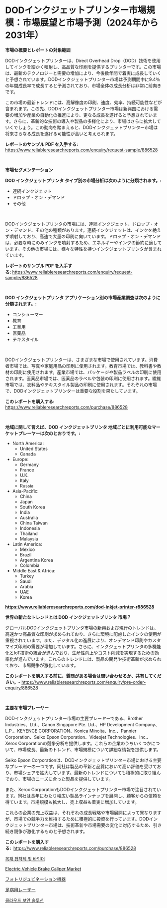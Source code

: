<p><h1>DODインクジェットプリンター市場規模：市場展望と市場予測（2024年から2031年）</h1></p><p><strong>市場の概要とレポートの対象範囲</strong></p>
<p><p>DODインクジェットプリンターは、Direct Overhead Drop（DOD）技術を使用してインクを細かく噴射し、高品質な印刷を提供するプリンターです。この市場は、最新のテクノロジーと需要の増加により、今後数年間で着実に成長していくと予想されています。DODインクジェットプリンター市場は予測期間中に9.4％の年間成長率で成長すると予測されており、市場全体の成長分析は非常に前向きです。</p><p>この市場の最新トレンドには、高解像度の印刷、速度、効率、持続可能性などが含まれます。この先、DODインクジェットプリンター市場は新興国における需要の増加や産業の自動化の推進により、更なる成長を遂げると予想されています。さらに、革新的な技術の導入や製品の多様化により、市場はさらに拡大していくでしょう。この動向を踏まえると、DODインクジェットプリンター市場は将来さらなる成長を遂げる可能性が高いと考えられます。</p></p>
<p><strong>レポートのサンプル PDF を入手する:</strong> <a href="https://www.reliableresearchreports.com/enquiry/request-sample/886528">https://www.reliableresearchreports.com/enquiry/request-sample/886528</a></p>
<p>&nbsp;</p>
<p><strong>市場セグメンテーション</strong></p>
<p><strong>DOD インクジェットプリンタ タイプ別の市場分析は次のように分類されます。:</strong></p>
<p><ul><li>連続インクジェット</li><li>ドロップ・オン・デマンド</li><li>その他</li></ul></p>
<p>&nbsp;</p>
<p><p>DODインクジェットプリンタの市場には、連続インクジェット、ドロップ・オン・デマンド、その他の種類があります。連続インクジェットは、インクを絶えず噴射しており、高速で大量の印刷に向いています。ドロップ・オン・デマンドは、必要な時にのみインクを噴射するため、エネルギーやインクの節約に適しています。その他の市場には、様々な特性を持つインクジェットプリンタが含まれています。</p></p>
<p><strong>レポートのサンプル PDF を入手する:</strong>&nbsp;<a href="https://www.reliableresearchreports.com/enquiry/request-sample/886528">https://www.reliableresearchreports.com/enquiry/request-sample/886528</a></p>
<p>&nbsp;</p>
<p><strong> DOD インクジェットプリンタ アプリケーション別の市場産業調査は次のように分類されます。:</strong></p>
<p><ul><li>コンシューマー</li><li>教育</li><li>工業用</li><li>医薬品</li><li>テキスタイル</li></ul></p>
<p>&nbsp;</p>
<p><p>DODインクジェットプリンターは、さまざまな市場で使用されています。消費者市場では、写真や家庭用品の印刷に使用されます。教育市場では、教科書や教材の印刷に使用されます。産業市場では、パッケージや製品ラベルの印刷に使用されます。医薬品市場では、医薬品のラベルや包装の印刷に使用されます。繊維市場では、衣料品やテキスタイル製品の印刷に使用されます。それぞれの市場で、DODインクジェットプリンターは重要な役割を果たしています。</p></p>
<p><strong>このレポートを購入する:</strong>&nbsp; <a href="https://www.reliableresearchreports.com/purchase/886528">https://www.reliableresearchreports.com/purchase/886528</a></p>
<p>&nbsp;</p>
<p><strong>地域に関して言えば、DOD インクジェットプリンタ 地域ごとに利用可能なマーケットプレーヤーは次のとおりです。:</strong></p>
<p><ul>
    <li>
        North America:
        <ul>
            <li>United States</li>
            <li>Canada</li>
        </ul>
    </li>
    <li>
        Europe:
        <ul>
            <li>Germany</li>
            <li>France</li>
            <li>U.K.</li>
            <li>Italy</li>
            <li>Russia</li>
        </ul>
    </li>
    <li>
        Asia-Pacific:
        <ul>
            <li>China</li>
            <li>Japan</li>
            <li>South Korea</li>
            <li>India</li>
            <li>Australia</li>
            <li>China Taiwan</li>
            <li>Indonesia</li>
            <li>Thailand</li>
            <li>Malaysia</li>
        </ul>
    </li>
    <li>
        Latin America:
        <ul>
            <li>Mexico</li>
            <li>Brazil</li>
            <li>Argentina Korea</li>
            <li>Colombia</li>
        </ul>
    </li>
    <li>
        Middle East & Africa:
        <ul>
            <li>Turkey</li>
            <li>Saudi</li>
            <li>Arabia</li>
            <li>UAE</li>
            <li>Korea</li>
        </ul>
    </li>
    </ul></p>
<p><strong><a href="https://www.reliableresearchreports.com/dod-inkjet-printer-r886528">https://www.reliableresearchreports.com/dod-inkjet-printer-r886528</a></strong>&nbsp;</p>
<p><strong>世界の新たなトレンドとは DOD インクジェットプリンタ 市場？</strong></p>
<p><p>グローバルDODインクジェットプリンタ市場の新興および現行のトレンドは、高速かつ高品質な印刷が求められており、さらに環境に配慮したインクの使用が重視されています。また、デジタル化の進展により、オンデマンド印刷やカスタマイズ印刷の需要が増加しています。さらに、インクジェットプリンタの多機能化とIoT技術の統合が進んでおり、生産性向上やコスト削減を実現するための効率化が進んでいます。これらのトレンドには、製品の開発や技術革新が求められており、市場競争が激化しています。</p></p>
<p><strong>このレポートを購入する前に、質問がある場合は問い合わせるか、共有してください。</strong>- <a href="https://www.reliableresearchreports.com/enquiry/pre-order-enquiry/886528">https://www.reliableresearchreports.com/enquiry/pre-order-enquiry/886528</a></p>
<p>&nbsp;</p>
<p><strong>主要な市場プレーヤー</strong></p>
<p><p>DODインクジェットプリンター市場の主要プレーヤーである、Brother Industries、Ltd.、Canon Singapore Pte. Ltd.、HP Development Company、L.P.、KEYENCE CORPORATION、Konica Minolta、Inc.、Pannier Corporation、Seiko Epson Corporation、Videojet Technologies、Inc.、Xerox Corporationの競争分析を提供します。これらの企業のうちいくつかについて、市場成長、最新のトレンド、市場規模について詳細な情報を提供します。</p><p>Seiko Epson Corporationは、DODインクジェットプリンター市場における主要なプレーヤーの一つです。同社は製品の革新と品質において高い評価を受けており、市場シェアを拡大しています。最新のトレンドについても積極的に取り組んでおり、市場のニーズに合った製品を提供しています。</p><p>また、Xerox CorporationもDODインクジェットプリンター市場で注目されています。同社は長年にわたり幅広い製品ラインナップを展開し、顧客からの信頼を得ています。市場規模も拡大し、売上収益も着実に増加しています。</p><p>これらの企業の売上収益は、それぞれの成長戦略や市場展開によって異なりますが、市場での競争力を維持するために積極的に投資を行っています。DODインクジェットプリンター市場は、技術革新や市場需要の変化に対応するため、引き続き競争が激化するものと予想されます。</p></p>
<p><strong>このレポートを購入する:</strong>&nbsp;&nbsp;<a href="https://www.reliableresearchreports.com/purchase/886528">https://www.reliableresearchreports.com/purchase/886528</a></p>
<p><p><a href="https://medium.com/@cheddar67856/%EB%AA%A9%EC%9E%AC-%EC%A0%91%EC%B0%A9%EC%A0%9C-%EB%B0%8F-%EB%B0%94%EC%9D%B8%EB%8D%94-%EC%8B%9C%EC%9E%A5-%EC%A0%84%EB%A7%9D-%EC%82%B0%EC%97%85-%EA%B0%9C%EC%9A%94-%EB%B0%8F-%EC%98%88%EC%B8%A1-2024%EB%85%84%EB%B6%80%ED%84%B0-2031%EB%85%84-29225a724685">목재 접착제 및 바인더</a></p><p><a href="https://www.linkedin.com/pulse/electric-vehicle-brake-caliper-market-research-report-key-successful-bzrxe?trackingId=NdedZcnXIN6zOliyia8a8Q%3D%3D">Electric Vehicle Brake Caliper Market</a></p><p><a href="https://medium.com/@a.d.michael1/%E3%83%95%E3%82%A9%E3%83%88%E3%83%AA%E3%82%B8%E3%83%A5%E3%83%93%E3%83%8D%E3%83%BC%E3%82%B7%E3%83%A7%E3%83%B3%E6%A9%9F%E5%99%A8%E5%B8%82%E5%A0%B4%E3%81%AE%E5%88%86%E6%9E%90-%E3%82%B0%E3%83%AD%E3%83%BC%E3%83%90%E3%83%AB%E7%94%A3%E6%A5%AD%E8%A6%96%E7%82%B9%E3%81%A8%E4%BA%88%E6%B8%AC-2024%E5%B9%B4%E3%81%8B%E3%82%892031%E5%B9%B4-e591cbe382d8">フォトリジュビネーション機器</a></p><p><a href="https://medium.com/@terrelliemann565620/podiatry-lasers%E5%B8%82%E5%A0%B4%E3%82%A4%E3%83%B3%E3%82%B5%E3%82%A4%E3%83%88-%E5%B8%82%E5%A0%B4%E3%83%88%E3%83%AC%E3%83%B3%E3%83%89-%E6%88%90%E9%95%B7-2024%E5%B9%B4%E3%81%8B%E3%82%892031%E5%B9%B4%E3%81%BE%E3%81%A7%E3%81%AE%E4%BA%88%E6%B8%AC-0acdbe8fa3a3">足病用レーザー</a></p><p><a href="https://medium.com/@leonidasalazar756/%ED%81%B4%EB%9D%BC%EC%9A%B0%EB%93%9C-%EB%B3%B4%EC%95%88-%EC%86%94%EB%A3%A8%EC%85%98-%EC%8B%9C%EC%9E%A5-%EB%B6%84%EC%84%9D-%EB%B0%8F-%ED%81%AC%EA%B8%B0-%EC%98%88%EC%B8%A1%EC%9D%80-2024%EB%85%84%EB%B6%80%ED%84%B0-2031%EB%85%84%EA%B9%8C%EC%A7%80%EC%9D%98-%EA%B8%B0%EA%B0%84%EC%9D%84-%EB%8C%80%EC%83%81%EC%9C%BC%EB%A1%9C-%ED%95%A9%EB%8B%88%EB%8B%A4-16213835c54c">클라우드 보안 솔루션</a></p></p>